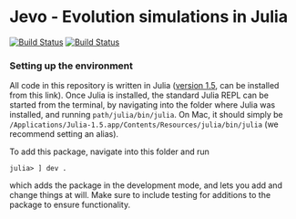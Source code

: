# Jevo - Evolution simulations in Julia

[![Build Status](https://travis-ci.com/tomroesch/Jevo.jl.svg?branch=master)](https://travis-ci.com/tomroesch/Jevo.jl)
[![Build Status](https://travis-ci.org/tomroesch/Jevo.jl.svg?branch=master)](https://travis-ci.org/tomroesch/Jevo.jl)

### Setting up the environment

All code in this repository is written in Julia ([version 1.5](https://github.com/JuliaLang/julia/releases/tag/v1.5.0), can be installed from this link). Once Julia is installed, the standard Julia REPL can be started from the terminal, by navigating into the folder where Julia was installed, and running `path/julia/bin/julia`. On Mac, it should simply be `/Applications/Julia-1.5.app/Contents/Resources/julia/bin/julia` (we recommend setting an alias).

To add this package, navigate into this folder and run 
```
julia> ] dev .
```
which adds the package in the development mode, and lets you add and change things at will. Make sure to include testing for additions to the package to ensure functionality.